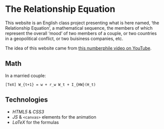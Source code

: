 # The Relationship Equation
This website is an English class project presenting what is here named, ‘the Relationship Equation’,
a mathematical sequence, the members of which represent the overall ‘mood’ of two members of a
couple, or two countries in a geopolitical conflict, or two buisiness companies, etc.

The idea of this website came from [this numberphile video on YouTube](https://www.youtube.com/watch?v=BkOIw7vAZCQ).

## Math
In a married couple:

`[TeX] W_{t+1} = w + r_w W_t + I_{HW}(H_t)`

## Technologies
* _HTML5_ & _CSS3_
* _JS_ & `<canvas>` elements for the animation
* _LaTeX_ for the formulas

